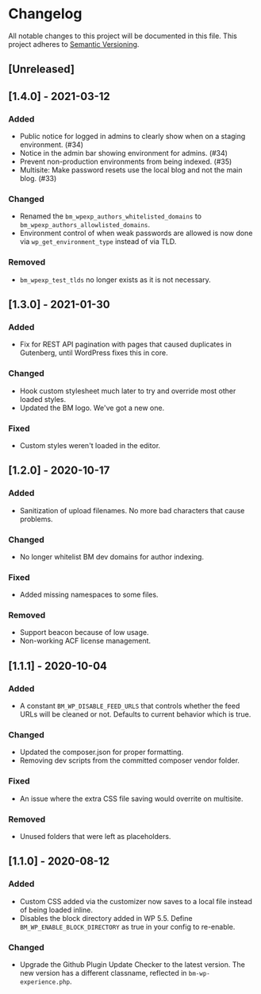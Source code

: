 # Changelog

All notable changes to this project will be documented in this file. This project adheres to [Semantic Versioning](https://semver.org/spec/v2.0.0.html).

## [Unreleased]

## [1.4.0] - 2021-03-12

### Added
- Public notice for logged in admins to clearly show when on a staging environment. (#34)
- Notice in the admin bar showing environment for admins. (#34)
- Prevent non-production environments from being indexed. (#35)
- Multisite: Make password resets use the local blog and not the main blog. (#33)

### Changed
- Renamed the `bm_wpexp_authors_whitelisted_domains` to `bm_wpexp_authors_allowlisted_domains`.
- Environment control of when weak passwords are allowed is now done via `wp_get_environment_type` instead of via TLD.

### Removed
- `bm_wpexp_test_tlds` no longer exists as it is not necessary.

## [1.3.0] - 2021-01-30

### Added
- Fix for REST API pagination with pages that caused duplicates in Gutenberg, until WordPress fixes this in core.

### Changed
- Hook custom stylesheet much later to try and override most other loaded styles.
- Updated the BM logo. We've got a new one.

### Fixed
- Custom styles weren't loaded in the editor.

## [1.2.0] - 2020-10-17

### Added
- Sanitization of upload filenames. No more bad characters that cause problems.

### Changed
- No longer whitelist BM dev domains for author indexing.

### Fixed
- Added missing namespaces to some files.

### Removed
- Support beacon because of low usage.
- Non-working ACF license management.

## [1.1.1] - 2020-10-04

### Added
- A constant `BM_WP_DISABLE_FEED_URLS` that controls whether the feed URLs will be cleaned or not. Defaults to current behavior which is true.

### Changed
- Updated the composer.json for proper formatting.
- Removing dev scripts from the committed composer vendor folder.

### Fixed
- An issue where the extra CSS file saving would overrite on multisite.

### Removed
- Unused folders that were left as placeholders.

## [1.1.0] - 2020-08-12

### Added
- Custom CSS added via the customizer now saves to a local file instead of being loaded inline.
- Disables the block directory added in WP 5.5. Define `BM_WP_ENABLE_BLOCK_DIRECTORY` as true in your config to re-enable.

### Changed
- Upgrade the Github Plugin Update Checker to the latest version. The new version has a different classname, reflected in `bm-wp-experience.php`.
